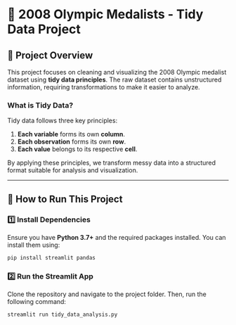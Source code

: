 # 🏅 2008 Olympic Medalists - Tidy Data Project

## 📌 Project Overview
This project focuses on cleaning and visualizing the 2008 Olympic medalist dataset using **tidy data principles**. The raw dataset contains unstructured information, requiring transformations to make it easier to analyze.

### **What is Tidy Data?**
Tidy data follows three key principles:
1. **Each variable** forms its own **column**.
2. **Each observation** forms its own **row**.
3. **Each value** belongs to its respective **cell**.

By applying these principles, we transform messy data into a structured format suitable for analysis and visualization.

---

## 🚀 How to Run This Project
### **1️⃣ Install Dependencies**
Ensure you have **Python 3.7+** and the required packages installed. You can install them using:
```sh
pip install streamlit pandas
```
### **2️⃣ Run the Streamlit App**
Clone the repository and navigate to the project folder. Then, run the following command:
```sh
streamlit run tidy_data_analysis.py
```


